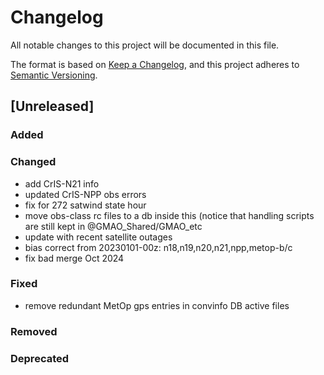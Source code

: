 # Changelog

All notable changes to this project will be documented in this file.

The format is based on [Keep a Changelog](https://keepachangelog.com/en/1.0.0/),
and this project adheres to [Semantic Versioning](https://semver.org/spec/v2.0.0.html).

## [Unreleased]

### Added

### Changed

- add CrIS-N21 info
- updated CrIS-NPP obs errors
- fix for 272 satwind state hour
- move obs-class rc files to a db inside this
  (notice that handling scripts are still kept 
  in @GMAO_Shared/GMAO_etc
- update with recent satellite outages
- bias correct from 20230101-00z: n18,n19,n20,n21,npp,metop-b/c
- fix bad merge Oct 2024

### Fixed

- remove redundant MetOp gps entries in convinfo DB active files
### Removed

### Deprecated

